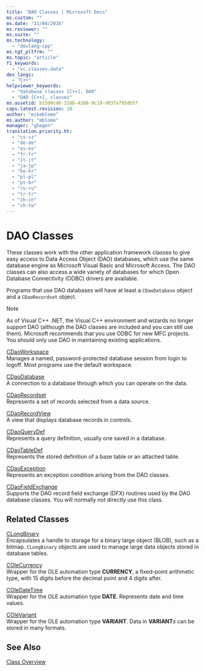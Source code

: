 ```yaml
---
title: "DAO Classes | Microsoft Docs"
ms.custom: ""
ms.date: "11/04/2016"
ms.reviewer: ""
ms.suite: ""
ms.technology: 
  - "devlang-cpp"
ms.tgt_pltfrm: ""
ms.topic: "article"
f1_keywords: 
  - "vc.classes.data"
dev_langs: 
  - "C++"
helpviewer_keywords: 
  - "database classes [C++], DAO"
  - "DAO [C++], classes"
ms.assetid: b15d0cd6-328b-4288-9c19-d037a795db57
caps.latest.revision: 10
author: "mikeblome"
ms.author: "mblome"
manager: "ghogen"
translation.priority.ht: 
  - "cs-cz"
  - "de-de"
  - "es-es"
  - "fr-fr"
  - "it-it"
  - "ja-jp"
  - "ko-kr"
  - "pl-pl"
  - "pt-br"
  - "ru-ru"
  - "tr-tr"
  - "zh-cn"
  - "zh-tw"
---
```

# DAO Classes
These classes work with the other application framework classes to give easy access to Data Access Object (DAO) databases, which use the same database engine as Microsoft Visual Basic and Microsoft Access. The DAO classes can also access a wide variety of databases for which Open Database Connectivity (ODBC) drivers are available.  
  
 Programs that use DAO databases will have at least a `CDaoDatabase` object and a `CDaoRecordset` object.  
  
> [!NOTE]
>  As of Visual C++ .NET, the Visual C++ environment and wizards no longer support DAO (although the DAO classes are included and you can still use them). Microsoft recommends that you use ODBC for new MFC projects. You should only use DAO in maintaining existing applications.  
  
 [CDaoWorkspace](../mfc/reference/cdaoworkspace-class.md)  
 Manages a named, password-protected database session from login to logoff. Most programs use the default workspace.  
  
 [CDaoDatabase](../mfc/reference/cdaodatabase-class.md)  
 A connection to a database through which you can operate on the data.  
  
 [CDaoRecordset](../mfc/reference/cdaorecordset-class.md)  
 Represents a set of records selected from a data source.  
  
 [CDaoRecordView](../mfc/reference/cdaorecordview-class.md)  
 A view that displays database records in controls.  
  
 [CDaoQueryDef](../mfc/reference/cdaoquerydef-class.md)  
 Represents a query definition, usually one saved in a database.  
  
 [CDaoTableDef](../mfc/reference/cdaotabledef-class.md)  
 Represents the stored definition of a base table or an attached table.  
  
 [CDaoException](../mfc/reference/cdaoexception-class.md)  
 Represents an exception condition arising from the DAO classes.  
  
 [CDaoFieldExchange](../mfc/reference/cdaofieldexchange-class.md)  
 Supports the DAO record field exchange (DFX) routines used by the DAO database classes. You will normally not directly use this class.  
  
## Related Classes  
 [CLongBinary](../mfc/reference/clongbinary-class.md)  
 Encapsulates a handle to storage for a binary large object (BLOB), such as a bitmap. `CLongBinary` objects are used to manage large data objects stored in database tables.  
  
 [COleCurrency](../mfc/reference/colecurrency-class.md)  
 Wrapper for the OLE automation type **CURRENCY**, a fixed-point arithmetic type, with 15 digits before the decimal point and 4 digits after.  
  
 [COleDateTime](../atl-mfc-shared/reference/coledatetime-class.md)  
 Wrapper for the OLE automation type **DATE**. Represents date and time values.  
  
 [COleVariant](../mfc/reference/colevariant-class.md)  
 Wrapper for the OLE automation type **VARIANT**. Data in **VARIANT**s can be stored in many formats.  
  
## See Also  
 [Class Overview](../mfc/class-library-overview.md)

